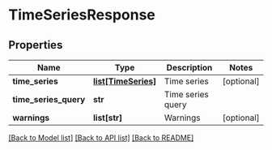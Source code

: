 # TimeSeriesResponse

## Properties
Name | Type | Description | Notes
------------ | ------------- | ------------- | -------------
**time_series** | [**list[TimeSeries]**](TimeSeries.md) | Time series | [optional] 
**time_series_query** | **str** | Time series query | 
**warnings** | **list[str]** | Warnings | [optional] 

[[Back to Model list]](../README.md#documentation-for-models) [[Back to API list]](../README.md#documentation-for-api-endpoints) [[Back to README]](../README.md)


